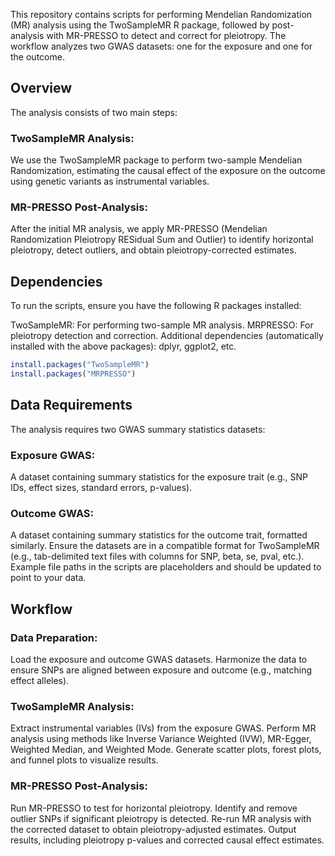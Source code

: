 This repository contains scripts for performing Mendelian Randomization (MR) analysis using the TwoSampleMR R package, followed by post-analysis with MR-PRESSO to detect and correct for pleiotropy. The workflow analyzes two GWAS datasets: one for the exposure and one for the outcome.
## Overview ##
The analysis consists of two main steps:

### TwoSampleMR Analysis: ###
We use the TwoSampleMR package to perform two-sample Mendelian Randomization, estimating the causal effect of the exposure on the outcome using genetic variants as instrumental variables.

### MR-PRESSO Post-Analysis: ### 
After the initial MR analysis, we apply MR-PRESSO (Mendelian Randomization Pleiotropy RESidual Sum and Outlier) to identify horizontal pleiotropy, detect outliers, and obtain pleiotropy-corrected estimates.
## Dependencies ##
To run the scripts, ensure you have the following R packages installed:

TwoSampleMR: For performing two-sample MR analysis.
MRPRESSO: For pleiotropy detection and correction.
Additional dependencies (automatically installed with the above packages): dplyr, ggplot2, etc.
```R
install.packages("TwoSampleMR")
install.packages("MRPRESSO")
```
## Data Requirements ##

The analysis requires two GWAS summary statistics datasets:

### Exposure GWAS: ### 
A dataset containing summary statistics for the exposure trait (e.g., SNP IDs, effect sizes, standard errors, p-values).
### Outcome GWAS: ###
A dataset containing summary statistics for the outcome trait, formatted similarly.
Ensure the datasets are in a compatible format for TwoSampleMR (e.g., tab-delimited text files with columns for SNP, beta, se, pval, etc.). Example file paths in the scripts are placeholders and should be updated to point to your data.

## Workflow ##
### Data Preparation: ###
Load the exposure and outcome GWAS datasets.
Harmonize the data to ensure SNPs are aligned between exposure and outcome (e.g., matching effect alleles).
### TwoSampleMR Analysis: ###
Extract instrumental variables (IVs) from the exposure GWAS.
Perform MR analysis using methods like Inverse Variance Weighted (IVW), MR-Egger, Weighted Median, and Weighted Mode.
Generate scatter plots, forest plots, and funnel plots to visualize results.
### MR-PRESSO Post-Analysis: ###
Run MR-PRESSO to test for horizontal pleiotropy.
Identify and remove outlier SNPs if significant pleiotropy is detected.
Re-run MR analysis with the corrected dataset to obtain pleiotropy-adjusted estimates.
Output results, including pleiotropy p-values and corrected causal effect estimates.

